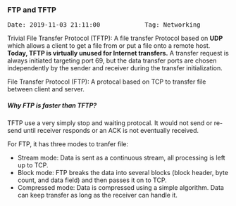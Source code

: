### FTP and TFTP
<pre>Date: 2019-11-03 21:11:00            Tag: Networking</pre>

Trivial File Transfer Protocol (TFTP): A file transfer Protocol based on **UDP** which allows a client to get a file from or put a file onto a remote host. **Today, TFTP is virtually unused for Internet transfers.** A transfer request is always initiated targeting port 69, but the data transfer ports are chosen independently by the sender and receiver during the transfer initialization.

File Transfer Protocol (FTP): A protocal based on TCP to transfer file between client and server.</p>
  
##### Why FTP is faster than TFTP?

TFTP use a very simply stop and waiting protocal. It would not send or re-send until receiver responds or an ACK is not eventually received. 

For FTP, it has three modes to tranfer file:
- Stream mode: Data is sent as a continuous stream, all processing is left up to TCP.
- Block mode: FTP breaks the data into several blocks (block header, byte count, and data field) and then passes it on to TCP.
- Compressed mode: Data is compressed using a simple algorithm.
Data can keep transfer as long as the receiver can handle it.

